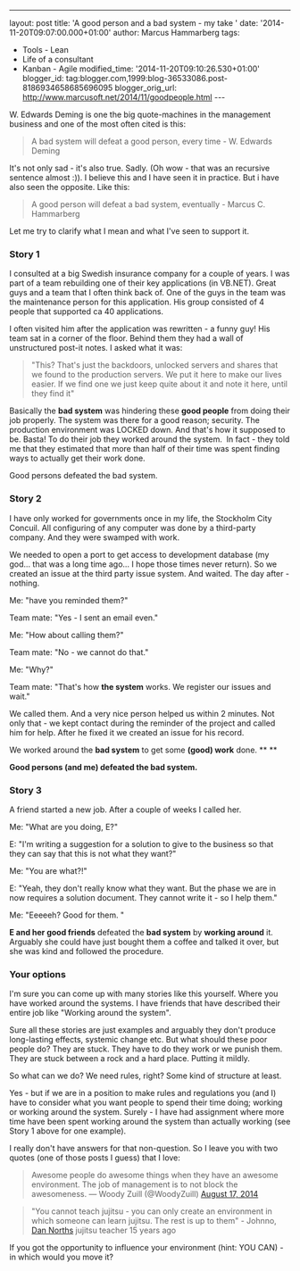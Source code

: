---
layout: post
title: 'A good person and a bad system - my take '
date: '2014-11-20T09:07:00.000+01:00'
author: Marcus Hammarberg
tags:
  - Tools - Lean
  - Life of a consultant
  - Kanban - Agile
modified_time: '2014-11-20T09:10:26.530+01:00'
blogger_id: tag:blogger.com,1999:blog-36533086.post-8186934658685696095
blogger_orig_url: http://www.marcusoft.net/2014/11/goodpeople.html ---

<div dir="ltr" style="text-align: left;" trbidi="on">

W. Edwards Deming is one the big quote-machines in the management
business and one of the most often cited is this:

> A bad system will defeat a good person, every time - W. Edwards
> Deming 

It's not only sad - it's also true. Sadly. (Oh wow - that was an
recursive sentence almost :)). I believe this and I have seen it in
practice. But i have also seen the opposite. Like this:

> A good person will defeat a bad system, eventually - Marcus C.
> Hammarberg

Let me try to clarify what I mean and what I've seen to support it.



### Story 1

<div>

I consulted at a big Swedish insurance company for a couple of years. I
was part of a team rebuilding one of their key applications (in VB.NET).
Great guys and a team that I often think back of. One of the guys in the
team was the maintenance person for this application. His group
consisted of 4 people that supported ca 40 applications. 

</div>

<div>



</div>

<div>

I often visited him after the application was rewritten - a funny guy!
His team sat in a corner of the floor. Behind them they had a wall of
unstructured post-it notes. I asked what it was:

</div>

> "This? That's just the backdoors, unlocked servers and shares that we
> found to the production servers. We put it here to make our lives
> easier. If we find one we just keep quite about it and note it here,
> until they find it" 

Basically the **bad system** was hindering these **good people** from
doing their job properly. The system was there for a good reason;
security. The production environment was LOCKED down. And that's how it
supposed to be. Basta! To do their job they worked around the
system.  In fact - they told me that they estimated that more than half
of their time was spent finding ways to actually get their work done.

Good persons defeated the bad system.

### Story 2

<div>

I have only worked for governments once in my life, the Stockholm City
Concuil. All configuring of any computer was done by a third-party
company. And they were swamped with work. 

</div>

<div>



</div>

<div>

We needed to open a port to get access to development database (my
god... that was a long time ago... I hope those times never return). So
we created an issue at the third party issue system. And waited. The day
after - nothing.

</div>

<div>



</div>

<div>

Me: "have you reminded them?"

</div>

<div>

Team mate: "Yes - I sent an email even."

</div>

<div>

Me: "How about calling them?"

</div>

<div>

Team mate: "No - we cannot do that."

</div>

<div>

Me: "Why?"

</div>

<div>

Team mate: "That's how **the system** works. We register our issues and
wait."

</div>

<div>



</div>

<div>

We called them. And a very nice person helped us within 2 minutes. Not
only that - we kept contact during the reminder of the project and
called him for help. After he fixed it we created an issue for his
record. 

</div>

<div>



</div>

<div>

We worked around the **bad system** to get some **(good) work**
done. ** **

</div>

<div>

**Good persons (and me) defeated the bad system.**

</div>

### Story 3

<div>

A friend started a new job. After a couple of weeks I called her. 

</div>

<div>

Me: "What are you doing, E?"

</div>

<div>

E: "I'm writing a suggestion for a solution to give to the business so
that they can say that this is not what they want?"

</div>

<div>

Me: "You are what?!"

</div>

<div>

E: "Yeah, they don't really know what they want. But the phase we are in
now requires a solution document. They cannot write it - so I help
them."

</div>

<div>

Me: "Eeeeeh? Good for them. "

</div>

<div>



</div>

<div>

**E and her good friends** defeated the **bad system** by **working
around** it. Arguably she could have just bought them a coffee and
talked it over, but she was kind and followed the procedure. 

</div>

### Your options

<div>

I'm sure you can come up with many stories like this yourself. Where you
have worked around the systems. I have friends that have described their
entire job like "Working around the system". 

</div>

<div>



</div>

<div>

Sure all these stories are just examples and arguably they don't produce
long-lasting effects, systemic change etc. But what should these poor
people do? They are stuck. They have to do they work or we punish them.
They are stuck between a rock and a hard place. Putting it mildly. 

</div>

<div>



</div>

<div>

So what can we do? We need rules, right? Some kind of structure at
least. 

</div>

<div>



</div>

<div>

Yes - but if we are in a position to make rules and regulations you (and
I) have to consider what you want people to spend their time doing;
working or working around the system. Surely - I have had assignment
where more time have been spent working around the system than actually
working (see Story 1 above for one example). 

</div>

<div>



</div>

<div>

I really don't have answers for that non-question. So I leave you with
two quotes (one of those posts I guess) that I love:

</div>

<div>

> Awesome people do awesome things when they have an awesome
> environment. The job of management is to not block the awesomeness.
> — Woody Zuill (@WoodyZuill) [August 17,
> 2014](https://twitter.com/WoodyZuill/status/500813604720230401)

</div>

<div>

> "You cannot teach jujitsu - you can only create an environment in
> which someone can learn jujitsu. The rest is up to them" - Johnno,
> <a href="http://dannorth.net/" target="_blank">Dan Norths</a> jujitsu
> teacher 15 years ago 

</div>

<div>

If you got the opportunity to influence your environment (hint: YOU
CAN) - in which would you move it? 

</div>

</div>
